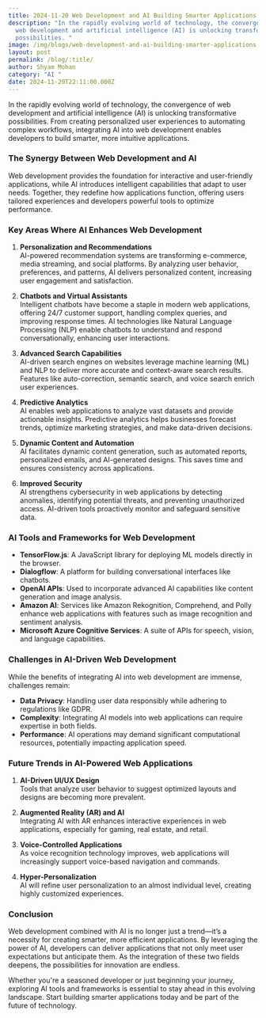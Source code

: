 ```yaml
---
title: 2024-11-20 Web Development and AI Building Smarter Applications
description: "In the rapidly evolving world of technology, the convergence of
  web development and artificial intelligence (AI) is unlocking transformative
  possibilities. "
image: /img/blogs/web-development-and-ai-building-smarter-applications.webp
layout: post
permalink: /blog/:title/
author: Shyam Mohan
category: "AI "
date: 2024-11-20T22:11:00.000Z
---
```

In the rapidly evolving world of technology, the convergence of web development and artificial intelligence (AI) is unlocking transformative possibilities. From creating personalized user experiences to automating complex workflows, integrating AI into web development enables developers to build smarter, more intuitive applications.

### **The Synergy Between Web Development and AI**

Web development provides the foundation for interactive and user-friendly applications, while AI introduces intelligent capabilities that adapt to user needs. Together, they redefine how applications function, offering users tailored experiences and developers powerful tools to optimize performance.

### **Key Areas Where AI Enhances Web Development**

1.  **Personalization and Recommendations**  
    AI-powered recommendation systems are transforming e-commerce, media streaming, and social platforms. By analyzing user behavior, preferences, and patterns, AI delivers personalized content, increasing user engagement and satisfaction.
    
2.  **Chatbots and Virtual Assistants**  
    Intelligent chatbots have become a staple in modern web applications, offering 24/7 customer support, handling complex queries, and improving response times. AI technologies like Natural Language Processing (NLP) enable chatbots to understand and respond conversationally, enhancing user interactions.
    
3.  **Advanced Search Capabilities**  
    AI-driven search engines on websites leverage machine learning (ML) and NLP to deliver more accurate and context-aware search results. Features like auto-correction, semantic search, and voice search enrich user experiences.
    
4.  **Predictive Analytics**  
    AI enables web applications to analyze vast datasets and provide actionable insights. Predictive analytics helps businesses forecast trends, optimize marketing strategies, and make data-driven decisions.
    
5.  **Dynamic Content and Automation**  
    AI facilitates dynamic content generation, such as automated reports, personalized emails, and AI-generated designs. This saves time and ensures consistency across applications.
    
6.  **Improved Security**  
    AI strengthens cybersecurity in web applications by detecting anomalies, identifying potential threats, and preventing unauthorized access. AI-driven tools proactively monitor and safeguard sensitive data.
    

### **AI Tools and Frameworks for Web Development**

-   **TensorFlow.js**: A JavaScript library for deploying ML models directly in the browser.
-   **Dialogflow**: A platform for building conversational interfaces like chatbots.
-   **OpenAI APIs**: Used to incorporate advanced AI capabilities like content generation and image analysis.
-   **Amazon AI**: Services like Amazon Rekognition, Comprehend, and Polly enhance web applications with features such as image recognition and sentiment analysis.
-   **Microsoft Azure Cognitive Services**: A suite of APIs for speech, vision, and language capabilities.

### **Challenges in AI-Driven Web Development**

While the benefits of integrating AI into web development are immense, challenges remain:

-   **Data Privacy**: Handling user data responsibly while adhering to regulations like GDPR.
-   **Complexity**: Integrating AI models into web applications can require expertise in both fields.
-   **Performance**: AI operations may demand significant computational resources, potentially impacting application speed.

### **Future Trends in AI-Powered Web Applications**

1.  **AI-Driven UI/UX Design**  
    Tools that analyze user behavior to suggest optimized layouts and designs are becoming more prevalent.
    
2.  **Augmented Reality (AR) and AI**  
    Integrating AI with AR enhances interactive experiences in web applications, especially for gaming, real estate, and retail.
    
3.  **Voice-Controlled Applications**  
    As voice recognition technology improves, web applications will increasingly support voice-based navigation and commands.
    
4.  **Hyper-Personalization**  
    AI will refine user personalization to an almost individual level, creating highly customized experiences.
    

### **Conclusion**

Web development combined with AI is no longer just a trend—it’s a necessity for creating smarter, more efficient applications. By leveraging the power of AI, developers can deliver applications that not only meet user expectations but anticipate them. As the integration of these two fields deepens, the possibilities for innovation are endless.

Whether you're a seasoned developer or just beginning your journey, exploring AI tools and frameworks is essential to stay ahead in this evolving landscape. Start building smarter applications today and be part of the future of technology.
